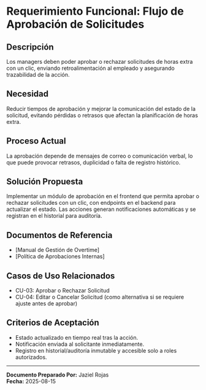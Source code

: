 # Requerimiento Funcional: Flujo de Aprobación de Solicitudes

## Descripción

Los managers deben poder aprobar o rechazar solicitudes de horas extra con un clic, enviando retroalimentación al empleado y asegurando trazabilidad de la acción.

## Necesidad

Reducir tiempos de aprobación y mejorar la comunicación del estado de la solicitud, evitando pérdidas o retrasos que afectan la planificación de horas extra.

## Proceso Actual

La aprobación depende de mensajes de correo o comunicación verbal, lo que puede provocar retrasos, duplicidad o falta de registro histórico.

## Solución Propuesta

Implementar un módulo de aprobación en el frontend que permita aprobar o rechazar solicitudes con un clic, con endpoints en el backend para actualizar el estado. Las acciones generan notificaciones automáticas y se registran en el historial para auditoría.

## Documentos de Referencia

- [Manual de Gestión de Overtime]  
- [Política de Aprobaciones Internas]

## Casos de Uso Relacionados

- CU-03: Aprobar o Rechazar Solicitud  
- CU-04: Editar o Cancelar Solicitud (como alternativa si se requiere ajuste antes de aprobar)

## Criterios de Aceptación

- Estado actualizado en tiempo real tras la acción.  
- Notificación enviada al solicitante inmediatamente.  
- Registro en historial/auditoría inmutable y accesible solo a roles autorizados.

---

**Documento Preparado Por:** Jaziel Rojas  
**Fecha:** 2025-08-15
